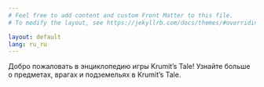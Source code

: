```yaml
---
# Feel free to add content and custom Front Matter to this file.
# To modify the layout, see https://jekyllrb.com/docs/themes/#overriding-theme-defaults

layout: default
lang: ru_ru
---
```

Добро пожаловать в энциклопедию игры Krumit’s Tale! Узнайте больше о предметах, врагах и подземельях в Krumit’s Tale.